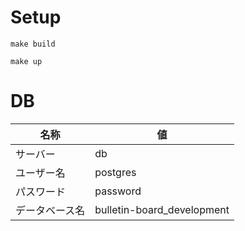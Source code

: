 # Setup

```shell
make build

make up
```

# DB

| 名称           | 値                         |
| -------------- | -------------------------- |
| サーバー       | db                         |
| ユーザー名     | postgres                   |
| パスワード     | password                   |
| データベース名 | bulletin-board_development |
